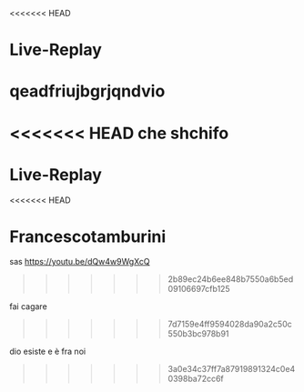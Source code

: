 <<<<<<< HEAD
# Live-Replay
qeadfriujbgrjqndvio
=======
<<<<<<< HEAD
che shchifo
=======
# Live-Replay
<<<<<<< HEAD

Francescotamburini
=======
sas
https://youtu.be/dQw4w9WgXcQ
>>>>>>> 2b89ec24b6ee848b7550a6b5ed09106697cfb125

fai cagare
>>>>>>> 7d7159e4ff9594028da90a2c50c550b3bc978b91

dio esiste e è fra noi
>>>>>>> 3a0e34c37ff7a87919891324c0e40398ba72cc6f
